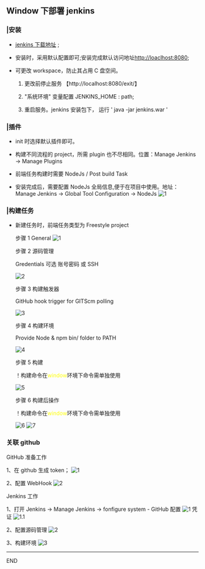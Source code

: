 ## Window 下部署 jenkins

### |安装

- [jenkins 下载地址](https://www.jenkins.io/zh/download/) ;

- 安装时，采用默认配置即可;安装完成默认访问地址[http://loaclhost:8080](http://loaclhost:8080);

- 可更改 workspace，防止其占用 C 盘空间。

  1. 更改前停止服务 【http://localhost:8080/exit/】

  2. "系统环境" 变量配置 JENKINS_HOME : path;

  3. 重启服务。jenkins 安装包下， 运行 ' java -jar jenkins.war '

### |插件

- init 时选择默认插件即可。

- 构建不同流程的 project，所需 plugin 也不尽相同。位置：Manage Jenkins -> Manage Plugins

- 前端任务构建时需要 NodeJs / Post build Task

- 安装完成后，需要配置 NodeJs 全局信息,便于在项目中使用。地址：Manage Jenkins -> Global Tool Configuration -> NodeJs
  ![1](https://img.wenhairu.com/images/2020/12/29/D9dLu.png)

### |构建任务

- 新建任务时，前端任务类型为 Freestyle project

  步骤 1 General
  ![1](https://img.wenhairu.com/images/2020/12/29/D9oXU.png "1" )

  步骤 2 源码管理

  Gredentials 可选 账号密码 或 SSH

  ![2](https://img.wenhairu.com/images/2020/12/29/D9ky0.png)

  步骤 3 构建触发器

  GitHub hook trigger for GITScm polling

  ![3](https://img.wenhairu.com/images/2020/12/29/D9S6j.png)

  步骤 4 构建环境

  Provide Node & npm bin/ folder to PATH

  ![4](https://img.wenhairu.com/images/2020/12/29/D9c9g.png)

  步骤 5 构建

  ！构建命令在<font color='yellow'>window</font>环境下命令需单独使用

  ![5](https://img.wenhairu.com/images/2020/12/29/D9g0K.png)

  步骤 6 构建后操作

  ！构建命令在<font color='yellow'>window</font>环境下命令需单独使用

  ![6](https://img.wenhairu.com/images/2020/12/29/D9ZWo.png)
  ![7](https://img.wenhairu.com/images/2020/12/29/D9Mj3.png)

### 关联 github

GitHub 准备工作

1、在 github 生成 token；
![1](https://img.wenhairu.com/images/2020/12/29/D9b0I.png)

2、配置 WebHook
![2](https://img.wenhairu.com/images/2020/12/29/D9OYH.png)

Jenkins 工作

1、打开 Jenkins -> Manage Jenkins -> fonfigure system - GitHub 配置
![1](https://img.wenhairu.com/images/2020/12/29/D9VXX.png)
凭证
![1.1](https://img.wenhairu.com/images/2020/12/29/D9THq.png)

2、配置源码管理
![2](https://img.wenhairu.com/images/2020/12/29/D9e8p.png)

3、构建环境
![3](https://img.wenhairu.com/images/2020/12/29/D9BG6.png)

-----
END

